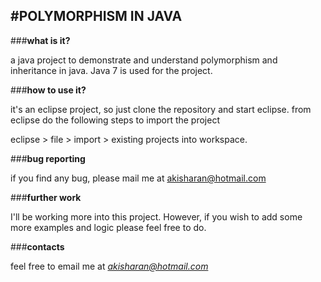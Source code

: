#**POLYMORPHISM IN JAVA**
------------------------------------------------------------------------

###**what is it?**

a java project to demonstrate and understand polymorphism and
inheritance in java. Java 7 is used for the project.


###**how to use it?**

it's an eclipse project, so just clone the repository and start
eclipse. from eclipse do the following steps to import the project

eclipse > file > import > existing projects into workspace.


###**bug reporting**

if you find any bug, please mail me at akisharan@hotmail.com

###**further work**

I'll be working more into this project. However, if you wish to add some
more examples and logic please feel free to do.


###**contacts**

feel free to email me at *akisharan@hotmail.com*
